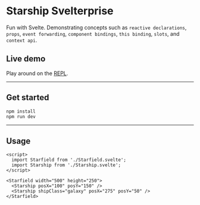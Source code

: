 # Starship Svelterprise

Fun with Svelte. Demonstrating concepts such as `reactive declarations`, `props`, `event forwarding`, `component bindings`, `this binding`, `slots`, and `context api`.

## Live demo

Play around on the [REPL](https://svelte.dev/repl/6a86a65834fc47f1a2c929527b30a2d4?version=3.31.2). 

---

## Get started

```bash
npm install
npm run dev
```
---

## Usage

```svelte
<script>
  import Starfield from './Starfield.svelte';
  import Starship from './Starship.svelte';
</script>

<Starfield width="500" height="250">
  <Starship posX="100" posY="150" />
  <Starship shipClass="galaxy" posX="275" posY="50" />
</Starfield>
```
